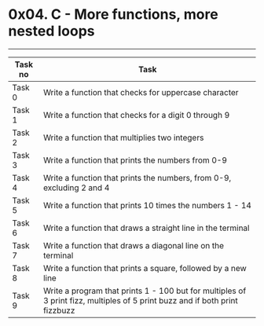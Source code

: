 # 0x04. C - More functions, more nested loops
---
|Task no|Task	|
|-------|-------|
|Task 0	|Write a function that checks for uppercase character|
|Task 1 |Write a function that checks for a digit 0 through 9|
|Task 2 |Write a function that multiplies two integers|
|Task 3 |Write a function that prints the numbers from 0-9|
|Task 4	|Write a function that prints the numbers, from 0-9, excluding 2 and 4|
|Task 5	|Write a function that prints 10 times the numbers 1 - 14|
|Task 6	|Write a function that draws a straight line in the terminal|
|Task 7 |Write a function that draws a diagonal line on the terminal|
|Task 8 |Write a function that prints a square, followed by a new line|
|Task 9 |Write a program that prints 1 - 100 but for multiples of 3 print fizz, multiples of 5 print buzz and if both print fizzbuzz|

